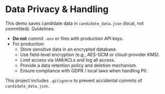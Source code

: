 # Data Privacy & Handling

This demo saves candidate data in `candidate_data.json` (local, not committed). Guidelines:

- **Do not** commit `.env` or files with production API keys.
- For production:
  - Store sensitive data in an encrypted database.
  - Use field-level encryption (e.g., AES-GCM or cloud-provider KMS).
  - Limit access via IAM/ACLs and log all access.
  - Provide a data retention policy and deletion mechanism.
  - Ensure compliance with GDPR / local laws when handling PII.

This project includes `.gitignore` to prevent accidental commits of `candidate_data.json`.
